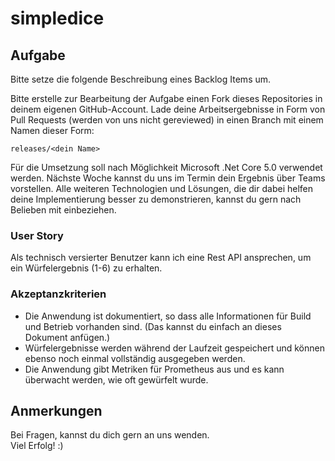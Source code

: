 # simpledice

## Aufgabe

Bitte setze die folgende Beschreibung eines Backlog Items um.

Bitte erstelle zur Bearbeitung der Aufgabe einen Fork dieses Repositories in deinem eigenen GitHub-Account.
Lade deine Arbeitsergebnisse in Form von Pull Requests (werden von uns nicht gereviewed) in einen Branch mit einem Namen dieser Form:

```
releases/<dein Name>
```

Für die Umsetzung soll nach Möglichkeit Microsoft .Net Core 5.0 verwendet werden.
Nächste Woche kannst du uns im Termin dein Ergebnis über Teams vorstellen.
Alle weiteren Technologien und Lösungen, die dir dabei helfen deine Implementierung besser zu demonstrieren, kannst du gern nach Belieben mit einbeziehen.

### User Story

Als technisch versierter Benutzer kann ich eine Rest API ansprechen, um ein Würfelergebnis (1-6) zu erhalten.

### Akzeptanzkriterien

- Die Anwendung ist dokumentiert, so dass alle Informationen für Build und Betrieb vorhanden sind. (Das kannst du einfach an dieses Dokument anfügen.)
- Würfelergebnisse werden während der Laufzeit gespeichert und können ebenso noch einmal vollständig ausgegeben werden.
- Die Anwendung gibt Metriken für Prometheus aus und es kann überwacht werden, wie oft gewürfelt wurde.

## Anmerkungen

Bei Fragen, kannst du dich gern an uns wenden.  
Viel Erfolg! :)
